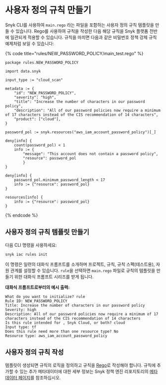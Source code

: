 # 사용자 정의 규칙 만들기

Snyk CLI를 사용하여 `main.rego` 라는 파일을 포함하는 사용자 정의 규칙 템플릿을 만들 수 있습니다. Rego를 사용하여 규칙을 작성한 다음 해당 규칙을 Snyk 플랫폼 전반에 일관되게 적용할 수 있습니다. 규칙을 마치면 다음과 같은 비밀번호 정책 강제 규칙 예제처럼 보일 수 있습니다:

{% code title="rules/NEW_PASSWORD_POLICY/main_test.rego" %}
```
package rules.NEW_PASSWORD_POLICY

import data.snyk

input_type := "cloud_scan"

metadata := {
	"id": "NEW_PASSWORD_POLICY",
	"severity": "high",
	"title": "Increase the number of characters in our password policy",
	"description": "All of our password policies now require a minimum of 17 characters instead of the CIS recommendation of 14 characters",
	"product": ["cloud"],
}

password_pol := snyk.resources("aws_iam_account_password_policy")[_]

deny[info] {
	count(password_pol) < 1 
	info := {
		"message": "This account does not contain a password policy",
		"resource": password_pol
		}
}

deny[info] {
	password_pol.minimum_password_length < 17
	info := {"resource": password_pol}
}

resources[info] {
	info := {"resource": password_pol}
}
```
{% endcode %}

## 사용자 정의 규칙 템플릿 만들기

다음 CLI 명령을 사용하세요:

```
snyk iac rules init
```

이 명령은 일련의 대화식 프롬프트를 소개하며 프로젝트, 규칙, 규칙 스펙(테스트용), 자원 관계를 설정할 수 있습니다. `rule`을 선택하면 `main.rego` 파일로 규칙의 템플릿을 만들기 위한 대화식 프롬프트 시리즈를 받게 됩니다.

**대화식 프롬프트로부터의 예시 출력:**

```
What do you want to initialize? rule
Rule ID: NEW_PASSWORD_POLICY
Title: Increase the number of characters in our password policy
Severity: high
Description: All of our password policies now require a minimum of 17 characters instead of the CIS recommendation of 14 characters
Is this rule intended for , Snyk Cloud, or both? cloud
Input type: tf
Does this rule need more than one resource type? No
Resource type: aws_iam_account_password_policy
```

## 사용자 정의 규칙 작성

템플릿이 생성되면 규칙의 로직을 정의하고 규칙을 [Rego](https://www.openpolicyagent.org/docs/latest/policy-language/)로 작성해야 합니다. 규칙에 추가할 수 있는 추가 메타데이터에 대한 세부 정보는 Snyk 정책 엔진 리포지토리의 [메타데이터 페이지](https://github.com/snyk/policy-engine/blob/main/docs/policy\_spec.md#metadata)를 참조하십시오.